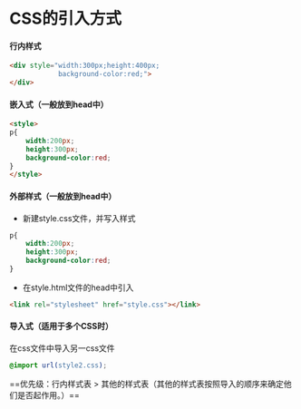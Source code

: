 # CSS的引入方式

#### 行内样式
```html
<div style="width:300px;height:400px;
            background-color:red;">
</div>
```

#### 嵌入式（一般放到head中）
```html
<style>
p{
    width:200px;
    height:300px;
    background-color:red;
}
</style>
```

#### 外部样式（一般放到head中）
- 新建style.css文件，并写入样式
```css
p{
    width:200px;
    height:300px;
    background-color:red;
}
```

- 在style.html文件的head中引入
```HTML
<link rel="stylesheet" href="style.css"></link>
```

#### 导入式（适用于多个CSS时）
 在css文件中导入另一css文件
```css
@import url(style2.css);
```

==优先级：行内样式表 > 其他的样式表（其他的样式表按照导入的顺序来确定他们是否起作用。）==
